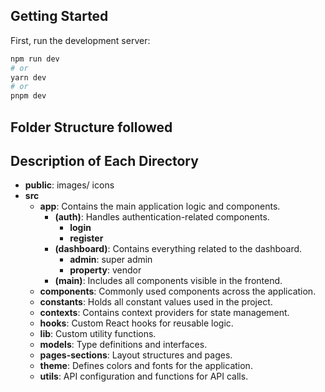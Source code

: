 ## Getting Started

First, run the development server:

```bash
npm run dev
# or
yarn dev
# or
pnpm dev
```

## Folder Structure followed

## Description of Each Directory
- **public**: images/ icons
- **src**
    - **app**: Contains the main application logic and components.
        - **(auth)**: Handles authentication-related components.
            - **login**
            - **register**
        - **(dashboard)**: Contains everything related to the dashboard.
            - **admin**: super admin
            - **property**: vendor
        - **(main)**: Includes all components visible in the frontend.
    - **components**: Commonly used components across the application.
    - **constants**: Holds all constant values used in the project.
    - **contexts**: Contains context providers for state management.
    - **hooks**: Custom React hooks for reusable logic.
    - **lib**: Custom utility functions.
    - **models**: Type definitions and interfaces.
    - **pages-sections**: Layout structures and pages.
    - **theme**: Defines colors and fonts for the application.
    - **utils**: API configuration and functions for API calls.



